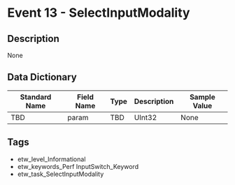 # Event 13 - SelectInputModality

## Description
None

## Data Dictionary
|Standard Name|Field Name|Type|Description|Sample Value|
|---|---|---|---|---|
|TBD|param|TBD|UInt32|None|None|

## Tags
* etw_level_Informational
* etw_keywords_Perf InputSwitch_Keyword
* etw_task_SelectInputModality
